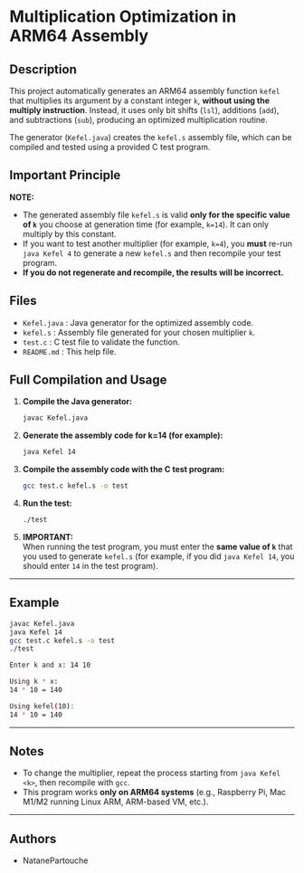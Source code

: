 # Multiplication Optimization in ARM64 Assembly

## Description

This project automatically generates an ARM64 assembly function `kefel` that multiplies its argument by a constant integer `k`, **without using the multiply instruction**. Instead, it uses only bit shifts (`lsl`), additions (`add`), and subtractions (`sub`), producing an optimized multiplication routine.

The generator (`Kefel.java`) creates the `kefel.s` assembly file, which can be compiled and tested using a provided C test program.

## Important Principle

**NOTE:**  
- The generated assembly file `kefel.s` is valid **only for the specific value of `k`** you choose at generation time (for example, `k=14`). It can only multiply by this constant.
- If you want to test another multiplier (for example, `k=4`), you **must** re-run `java Kefel 4` to generate a new `kefel.s` and then recompile your test program.  
- **If you do not regenerate and recompile, the results will be incorrect.**

## Files

- `Kefel.java` : Java generator for the optimized assembly code.
- `kefel.s`   : Assembly file generated for your chosen multiplier `k`.
- `test.c`    : C test file to validate the function.
- `README.md` : This help file.


## Full Compilation and Usage

1. **Compile the Java generator:**
   ```bash
   javac Kefel.java
   ```

2. **Generate the assembly code for k=14 (for example):**
   ```bash
   java Kefel 14
   ```

3. **Compile the assembly code with the C test program:**
   ```bash
   gcc test.c kefel.s -o test
   ```

4. **Run the test:**
   ```bash
   ./test
   ```

5. **IMPORTANT:**  
   When running the test program, you must enter the **same value of `k`** that you used to generate `kefel.s` (for example, if you did `java Kefel 14`, you should enter `14` in the test program).

---

## Example

```bash
javac Kefel.java
java Kefel 14
gcc test.c kefel.s -o test
./test

Enter k and x: 14 10

Using k * x:
14 * 10 = 140

Using kefel(10):
14 * 10 = 140
```

---

## Notes

- To change the multiplier, repeat the process starting from `java Kefel <k>`, then recompile with `gcc`.
- This program works **only on ARM64 systems** (e.g., Raspberry Pi, Mac M1/M2 running Linux ARM, ARM-based VM, etc.).

---

## Authors

- NatanePartouche
